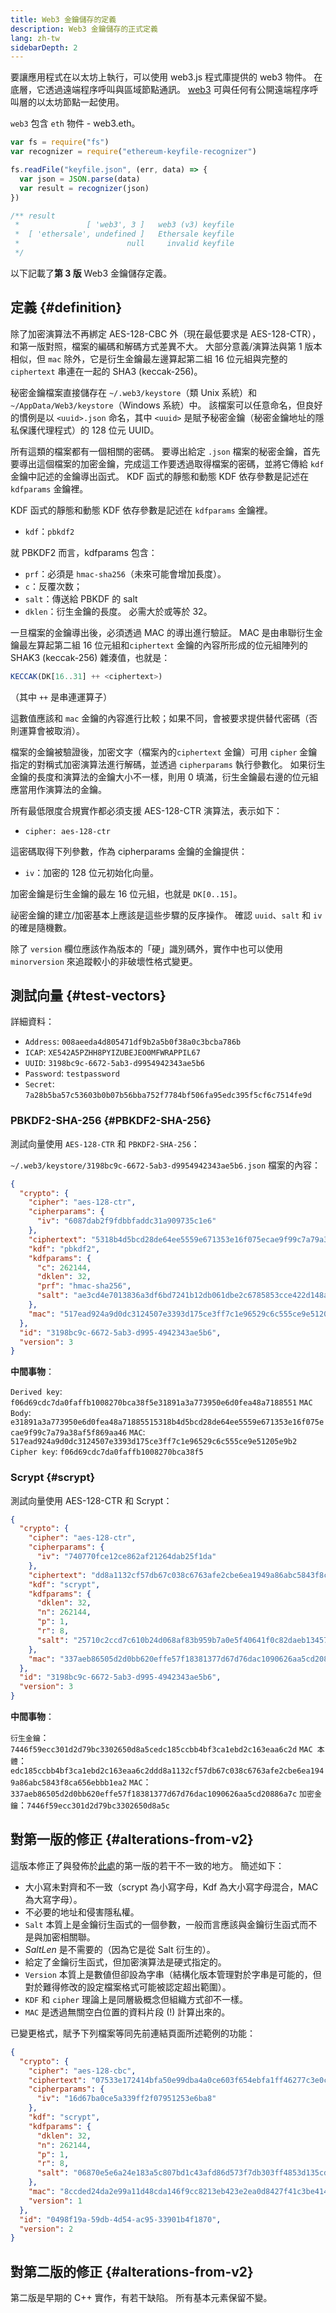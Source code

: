 ```yaml
---
title: Web3 金鑰儲存的定義
description: Web3 金鑰儲存的正式定義
lang: zh-tw
sidebarDepth: 2
---
```


要讓應用程式在以太坊上執行，可以使用 web3.js 程式庫提供的 web3 物件。 在底層，它透過遠端程序呼叫與區域節點通訊。 [web3](https://github.com/ethereum/web3.js/) 可與任何有公開遠端程序呼叫層的以太坊節點一起使用。

`web3` 包含 `eth` 物件 - web3.eth。

```js
var fs = require("fs")
var recognizer = require("ethereum-keyfile-recognizer")

fs.readFile("keyfile.json", (err, data) => {
  var json = JSON.parse(data)
  var result = recognizer(json)
})

/** result
 *               [ 'web3', 3 ]   web3 (v3) keyfile
 *  [ 'ethersale', undefined ]   Ethersale keyfile
 *                        null     invalid keyfile
 */
```

以下記載了**第 3 版** Web3 金鑰儲存定義。

## 定義 {#definition}

除了加密演算法不再綁定 AES-128-CBC 外（現在最低要求是 AES-128-CTR），和第一版對照，檔案的編碼和解碼方式差異不大。 大部分意義/演算法與第 1 版本相似，但 `mac` 除外，它是衍生金鑰最左邊算起第二組 16 位元組與完整的 `ciphertext` 串連在一起的 SHA3 (keccak-256)。

秘密金鑰檔案直接儲存在 `~/.web3/keystore`（類 Unix 系統）和 `~/AppData/Web3/keystore`（Windows 系統）中。 該檔案可以任意命名，但良好的慣例是以 `<uuid>.json` 命名，其中 `<uuid>` 是賦予秘密金鑰（秘密金鑰地址的隱私保護代理程式）的 128 位元 UUID。

所有這類的檔案都有一個相關的密碼。 要導出給定 `.json` 檔案的秘密金鑰，首先要導出這個檔案的加密金鑰，完成這工作要透過取得檔案的密碼，並將它傳給 `kdf` 金鑰中記述的金鑰導出函式。 KDF 函式的靜態和動態 KDF 依存參數是記述在 `kdfparams` 金鑰裡。

KDF 函式的靜態和動態 KDF 依存參數是記述在 `kdfparams` 金鑰裡。

- `kdf`：`pbkdf2`

就 PBKDF2 而言，kdfparams 包含：

- `prf`：必須是 `hmac-sha256`（未來可能會增加長度）。
- `c`：反覆次数；
- `salt`：傳送給 PBKDF 的 salt
- `dklen`：衍生金鑰的長度。 必需大於或等於 32。

一旦檔案的金鑰導出後，必須透過 MAC 的導出進行驗証。 MAC 是由串聯衍生金鑰最左算起第二組 16 位元組和`ciphertext` 金鑰的內容所形成的位元組陣列的 SHAK3 (keccak-256) 雜湊值，也就是：

```js
KECCAK(DK[16..31] ++ <ciphertext>)
```

（其中 `++` 是串連運算子）

這數值應該和 `mac` 金鑰的內容進行比較；如果不同，會被要求提供替代密碼（否則運算會被取消）。

檔案的金鑰被驗證後，加密文字（檔案內的`ciphertext` 金鑰）可用 `cipher` 金鑰指定的對稱式加密演算法進行解碼，並透過 `cipherparams` 執行參數化。 如果衍生金鑰的長度和演算法的金鑰大小不一樣，則用 0 填滿，衍生金鑰最右邊的位元組應當用作演算法的金鑰。

所有最低限度合規實作都必須支援 AES-128-CTR 演算法，表示如下：

- `cipher: aes-128-ctr`

這密碼取得下列參數，作為 cipherparams 金鑰的金鑰提供：

- `iv`：加密的 128 位元初始化向量。

加密金鑰是衍生金鑰的最左 16 位元組，也就是 `DK[0..15]`。

祕密金鑰的建立/加密基本上應該是這些步驟的反序操作。 確認 `uuid`、`salt` 和 `iv` 的確是隨機數。

除了 `version` 欄位應該作為版本的「硬」識別碼外，實作中也可以使用 `minorversion` 來追蹤較小的非破壞性格式變更。

## 測試向量 {#test-vectors}

詳細資料：

- `Address`: `008aeeda4d805471df9b2a5b0f38a0c3bcba786b`
- `ICAP`: `XE542A5PZHH8PYIZUBEJEO0MFWRAPPIL67`
- `UUID`: `3198bc9c-6672-5ab3-d9954942343ae5b6`
- `Password`: `testpassword`
- `Secret`: `7a28b5ba57c53603b0b07b56bba752f7784bf506fa95edc395f5cf6c7514fe9d`

### PBKDF2-SHA-256 {#PBKDF2-SHA-256}

測試向量使用 `AES-128-CTR` 和 `PBKDF2-SHA-256`：

`~/.web3/keystore/3198bc9c-6672-5ab3-d9954942343ae5b6.json` 檔案的內容：

```json
{
  "crypto": {
    "cipher": "aes-128-ctr",
    "cipherparams": {
      "iv": "6087dab2f9fdbbfaddc31a909735c1e6"
    },
    "ciphertext": "5318b4d5bcd28de64ee5559e671353e16f075ecae9f99c7a79a38af5f869aa46",
    "kdf": "pbkdf2",
    "kdfparams": {
      "c": 262144,
      "dklen": 32,
      "prf": "hmac-sha256",
      "salt": "ae3cd4e7013836a3df6bd7241b12db061dbe2c6785853cce422d148a624ce0bd"
    },
    "mac": "517ead924a9d0dc3124507e3393d175ce3ff7c1e96529c6c555ce9e51205e9b2"
  },
  "id": "3198bc9c-6672-5ab3-d995-4942343ae5b6",
  "version": 3
}
```

**中間事物**：

`Derived key`: `f06d69cdc7da0faffb1008270bca38f5e31891a3a773950e6d0fea48a7188551` `MAC Body`: `e31891a3a773950e6d0fea48a71885515318b4d5bcd28de64ee5559e671353e16f075ecae9f99c7a79a38af5f869aa46` `MAC`: `517ead924a9d0dc3124507e3393d175ce3ff7c1e96529c6c555ce9e51205e9b2` `Cipher key`: `f06d69cdc7da0faffb1008270bca38f5`

### Scrypt {#scrypt}

測試向量使用 AES-128-CTR 和 Scrypt：

```json
{
  "crypto": {
    "cipher": "aes-128-ctr",
    "cipherparams": {
      "iv": "740770fce12ce862af21264dab25f1da"
    },
    "ciphertext": "dd8a1132cf57db67c038c6763afe2cbe6ea1949a86abc5843f8ca656ebbb1ea2",
    "kdf": "scrypt",
    "kdfparams": {
      "dklen": 32,
      "n": 262144,
      "p": 1,
      "r": 8,
      "salt": "25710c2ccd7c610b24d068af83b959b7a0e5f40641f0c82daeb1345766191034"
    },
    "mac": "337aeb86505d2d0bb620effe57f18381377d67d76dac1090626aa5cd20886a7c"
  },
  "id": "3198bc9c-6672-5ab3-d995-4942343ae5b6",
  "version": 3
}
```

**中間事物**：

`衍生金鑰`：`7446f59ecc301d2d79bc3302650d8a5cedc185ccbb4bf3ca1ebd2c163eaa6c2d` `MAC 本體`：`edc185ccbb4bf3ca1ebd2c163eaa6c2ddd8a1132cf57db67c038c6763afe2cbe6ea1949a86abc5843f8ca656ebbb1ea2` `MAC`：`337aeb86505d2d0bb620effe57f18381377d67d76dac1090626aa5cd20886a7c` `加密金鑰`：`7446f59ecc301d2d79bc3302650d8a5c`

## 對第一版的修正 {#alterations-from-v2}

這版本修正了與發佈於[此處](https://github.com/ethereum/homestead-guide/blob/master/old-docs-for-reference/go-ethereum-wiki.rst/Passphrase-protected-key-store-spec.rst)的第一版的若干不一致的地方。 簡述如下：

- 大小寫未對齊和不一致（scrypt 為小寫字母，Kdf 為大小寫字母混合，MAC 為大寫字母）。
- 不必要的地址和侵害隱私權。
- `Salt` 本質上是金鑰衍生函式的一個參數，一般而言應該與金鑰衍生函式而不是與加密相關聯。
- _SaltLen_ 是不需要的（因為它是從 Salt 衍生的）。
- 給定了金鑰衍生函式，但加密演算法是硬式指定的。
- `Version` 本質上是數値但卻設為字串（結構化版本管理對於字串是可能的，但對於難得修改的設定檔案格式可能被認定超出範圍）。
- `KDF` 和 `cipher` 理論上是同層級概念但組織方式卻不一樣。
- `MAC` 是透過無關空白位置的資料片段 (!) 計算出來的。

已變更格式，賦予下列檔案等同先前連結頁面所述範例的功能：

```json
{
  "crypto": {
    "cipher": "aes-128-cbc",
    "ciphertext": "07533e172414bfa50e99dba4a0ce603f654ebfa1ff46277c3e0c577fdc87f6bb4e4fe16c5a94ce6ce14cfa069821ef9b",
    "cipherparams": {
      "iv": "16d67ba0ce5a339ff2f07951253e6ba8"
    },
    "kdf": "scrypt",
    "kdfparams": {
      "dklen": 32,
      "n": 262144,
      "p": 1,
      "r": 8,
      "salt": "06870e5e6a24e183a5c807bd1c43afd86d573f7db303ff4853d135cd0fd3fe91"
    },
    "mac": "8ccded24da2e99a11d48cda146f9cc8213eb423e2ea0d8427f41c3be414424dd",
    "version": 1
  },
  "id": "0498f19a-59db-4d54-ac95-33901b4f1870",
  "version": 2
}
```

## 對第二版的修正 {#alterations-from-v2}

第二版是早期的 C++ 實作，有若干缺陷。 所有基本元素保留不變。
